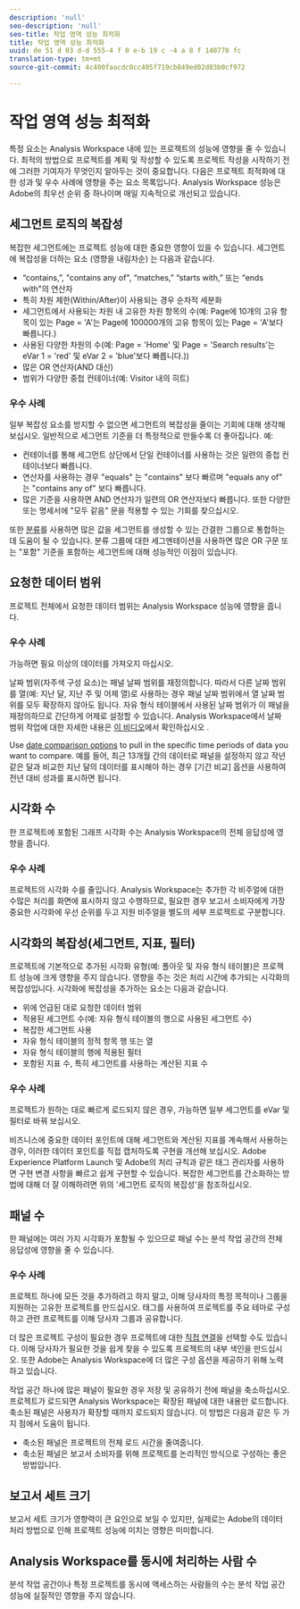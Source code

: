 ```yaml
---
description: 'null'
seo-description: 'null'
seo-title: 작업 영역 성능 최적화
title: 작업 영역 성능 최적화
uuid: de 51 d 03 d-d 555-4 f 0 e-b 19 c -4 a 8 f 140770 fc
translation-type: tm+mt
source-git-commit: 4c400faacdc0cc405f719cb849ed02d03b0cf972

---
```



# 작업 영역 성능 최적화

특정 요소는 Analysis Workspace 내에 있는 프로젝트의 성능에 영향을 줄 수 있습니다. 최적의 방법으로 프로젝트를 계획 및 작성할 수 있도록 프로젝트 작성을 시작하기 전에 그러한 기여자가 무엇인지 알아두는 것이 중요합니다. 다음은 프로젝트 최적화에 대한 성과 및 우수 사례에 영향을 주는 요소 목록입니다. Analysis Workspace 성능은 Adobe의 최우선 순위 중 하나이며 매일 지속적으로 개선되고 있습니다.

## 세그먼트 로직의 복잡성

복잡한 세그먼트에는 프로젝트 성능에 대한 중요한 영향이 있을 수 있습니다. 세그먼트에 복잡성을 더하는 요소 (영향을 내림차순) 는 다음과 같습니다.

* “contains,”, "contains any of", “matches,” “starts with,” 또는 “ends with"의 연산자
* 특히 차원 제한(Within/After)이 사용되는 경우 순차적 세분화
* 세그먼트에서 사용되는 차원 내 고유한 차원 항목의 수(예: Page에 10개의 고유 항목이 있는 Page = 'A'는 Page에 100000개의 고유 항목이 있는 Page = 'A'보다 빠릅니다.)
* 사용된 다양한 차원의 수(예: Page = 'Home' 및 Page = 'Search results'는 eVar 1 = 'red' 및 eVar 2 = 'blue'보다 빠릅니다.))
* 많은 OR 연산자(AND 대신)
* 범위가 다양한 중첩 컨테이너(예: Visitor 내의 히트)

### 우수 사례

일부 복잡성 요소를 방지할 수 없으면 세그먼트의 복잡성을 줄이는 기회에 대해 생각해보십시오. 일반적으로 세그먼트 기준을 더 특정적으로 만들수록 더 좋아집니다. 예:

* 컨테이너를 통해 세그먼트 상단에서 단일 컨테이너를 사용하는 것은 일련의 중첩 컨테이너보다 빠릅니다.
* 연산자를 사용하는 경우 "equals" 는 "contains" 보다 빠르며 "equals any of" 는 "contains any of" 보다 빠릅니다.
* 많은 기준을 사용하면 AND 연산자가 일련의 OR 연산자보다 빠릅니다. 또한 다양한 또는 명세서에 "모두 같음" 문을 적용할 수 있는 기회를 찾으십시오.

또한 [분류](/help/components/c-classifications2/c-classifications.md)를 사용하면 많은 값을 세그먼트를 생성할 수 있는 간결한 그룹으로 통합하는 데 도움이 될 수 있습니다. 분류 그룹에 대한 세그멘테이션을 사용하면 많은 OR 구문 또는 "포함" 기준을 포함하는 세그먼트에 대해 성능적인 이점이 있습니다.

## 요청한 데이터 범위

프로젝트 전체에서 요청한 데이터 범위는 Analysis Workspace 성능에 영향을 줍니다.

### 우수 사례

가능하면 필요 이상의 데이터를 가져오지 마십시오.

날짜 범위(자주색 구성 요소)는 패널 날짜 범위를 재정의합니다. 따라서 다른 날짜 범위를 열(예: 지난 달, 지난 주 및 어제 열)로 사용하는 경우 패널 날짜 범위에서 열 날짜 범위를 모두 확장하지 않아도 됩니다. 자유 형식 테이블에서 사용된 날짜 범위가 이 패널을 재정의하므로 간단하게 어제로 설정할 수 있습니다. Analysis Workspace에서 날짜 범위 작업에 대한 자세한 내용은 [이 비디오](https://www.youtube.com/watch?v=ybmv6EBmhn0)에서 확인하십시오 .

Use [date comparison options](../../analyze/analysis-workspace/components/calendar-date-ranges/time-comparison.md#concept_93BCAD81B7A54ABBBA5CD9E419F6F764) to pull in the specific time periods of data you want to compare. 예를 들어, 최근 13개월 간의 데이터로 패널을 설정하지 않고 작년 같은 달과 비교한 지난 달의 데이터를 표시해야 하는 경우 [기간 비교] 옵션을 사용하여 전년 대비 성과를 표시하면 됩니다.

## 시각화 수

한 프로젝트에 포함된 그래프 시각화 수는 Analysis Workspace의 전체 응답성에 영향을 줍니다.

### 우수 사례

프로젝트의 시각화 수를 줄입니다. Analysis Workspace는 추가한 각 비주얼에 대한 수많은 처리를 화면에 표시하지 않고 수행하므로, 필요한 경우 보고서 소비자에게 가장 중요한 시각화에 우선 순위를 두고 지원 비주얼을 별도의 세부 프로젝트로 구분합니다.

## 시각화의 복잡성(세그먼트, 지표, 필터)

프로젝트에 기본적으로 추가된 시각화 유형(예: 폴아웃 및 자유 형식 테이블)은 프로젝트 성능에 크게 영향을 주지 않습니다. 영향을 주는 것은 처리 시간에 추가되는 시각화의 복잡성입니다. 시각화에 복잡성을 추가하는 요소는 다음과 같습니다.

* 위에 언급된 대로 요청한 데이터 범위
* 적용된 세그먼트 수(예: 자유 형식 테이블의 행으로 사용된 세그먼트 수)
* 복잡한 세그먼트 사용
* 자유 형식 테이블의 정적 항목 행 또는 열
* 자유 형식 테이블의 행에 적용된 필터
* 포함된 지표 수, 특히 세그먼트를 사용하는 계산된 지표 수

### 우수 사례

프로젝트가 원하는 대로 빠르게 로드되지 않은 경우, 가능하면 일부 세그먼트를 eVar 및 필터로 바꿔 보십시오.

비즈니스에 중요한 데이터 포인트에 대해 세그먼트와 계산된 지표를 계속해서 사용하는 경우, 이러한 데이터 포인트를 직접 캡처하도록 구현을 개선해 보십시오. Adobe Experience Platform Launch 및 Adobe의 처리 규칙과 같은 태그 관리자를 사용하면 구현 변경 사항을 빠르고 쉽게 구현할 수 있습니다. 복잡한 세그먼트를 간소화하는 방법에 대해 더 잘 이해하려면 위의 '세그먼트 로직의 복잡성'을 참조하십시오.

## 패널 수

한 패널에는 여러 가지 시각화가 포함될 수 있으므로 패널 수는 분석 작업 공간의 전체 응답성에 영향을 줄 수 있습니다.

### 우수 사례

프로젝트 하나에 모든 것을 추가하려고 하지 말고, 이해 당사자의 특정 목적이나 그룹을 지원하는 고유한 프로젝트를 만드십시오. 태그를 사용하여 프로젝트를 주요 테마로 구성하고 관련 프로젝트를 이해 당사자 그룹과 공유합니다.

더 많은 프로젝트 구성이 필요한 경우 프로젝트에 대한 [직접 연결](https://www.youtube.com/watch?v=6IOEewflG2U)을 선택할 수도 있습니다. 이해 당사자가 필요한 것을 쉽게 찾을 수 있도록 프로젝트의 내부 색인을 만드십시오. 또한 Adobe는 Analysis Workspace에 더 많은 구성 옵션을 제공하기 위해 노력하고 있습니다.

작업 공간 하나에 많은 패널이 필요한 경우 저장 및 공유하기 전에 패널을 축소하십시오. 프로젝트가 로드되면 Analysis Workspace는 확장된 패널에 대한 내용만 로드합니다. 축소된 패널은 사용자가 확장할 때까지 로드되지 않습니다. 이 방법은 다음과 같은 두 가지 점에서 도움이 됩니다.

* 축소된 패널은 프로젝트의 전체 로드 시간을 줄여줍니다.
* 축소된 패널은 보고서 소비자를 위해 프로젝트를 논리적인 방식으로 구성하는 좋은 방법입니다.

## 보고서 세트 크기

보고서 세트 크기가 영향력이 큰 요인으로 보일 수 있지만, 실제로는 Adobe의 데이터 처리 방법으로 인해 프로젝트 성능에 미치는 영향은 미미합니다.

## Analysis Workspace를 동시에 처리하는 사람 수

분석 작업 공간이나 특정 프로젝트를 동시에 액세스하는 사람들의 수는 분석 작업 공간 성능에 실질적인 영향을 주지 않습니다.